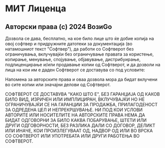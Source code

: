 # МИТ Лиценца

## Авторски права (c) 2024 ВозиGo

Дозвола се дава, бесплатно, на кое било лице што ќе добие копија
на овој софтвер и придружните датотеки за документација (во натамошниот текст "Софтвер"), да работи
со Софтверот без ограничувања, вклучувајќи без ограничување правата за
користење, копирање, менување, спојување, објавување, дистрибуирање, подлиценцирање и/или продавање
копии од Софтверот, и да дозволи на лица на кои им е даден
Софтверот се доставува со под условите:

Напомена за авторските права и оваа дозвола мора да бидат вклучени во сите
копии или значајни делови од Софтверот.

СОФТВЕРОТ СЕ ДОСТАВУВА "КАКО ШТО Е", БЕЗ ГАРАНЦИЈА ОД КАКОВ БИЛО ВИД,
ИЗРИЧЕН ИЛИ ИМПЛИЦИРАН, ВКЛУЧУВАЈЌИ НО НЕ ОГРАНИЧУВАЈЌИ СЕ НА ГАРАНЦИИ ЗА ПРОДАЖБА,
ПРИЛАГОДЕНОСТ ЗА ОДРЕДЕНА ЦЕЛ И НЕПРЕКРШУВАЊЕ. НИ ПОД КОИ УСЛОВИ
АВТОРИТЕ ИЛИ НОСИТЕЛИТЕ НА АВТОРСКИТЕ ПРАВА НЕМА ДА БИДАТ ОДГОВОРНИ ЗА БИЛО КАКВА ПОБАРУВАЊЕ, ШТЕТИ ИЛИ
ДРУГИ ОДГОВОРНОСТИ, БЕЗ РАЗЛИКА ДАЛИ СО ДОГОВОР, ДЕЛИКТ ИЛИ ИНАЧЕ,
КОИ ПРОИЗЛЕГУВААТ ОД, НАДВОР ОД ИЛИ ВО ВРСКА СО СОФТВЕРОТ ИЛИ УПОТРЕБАТА ИЛИ ДРУГИ РАБОТЕЊА ВО
СОФТВЕРОТ.
